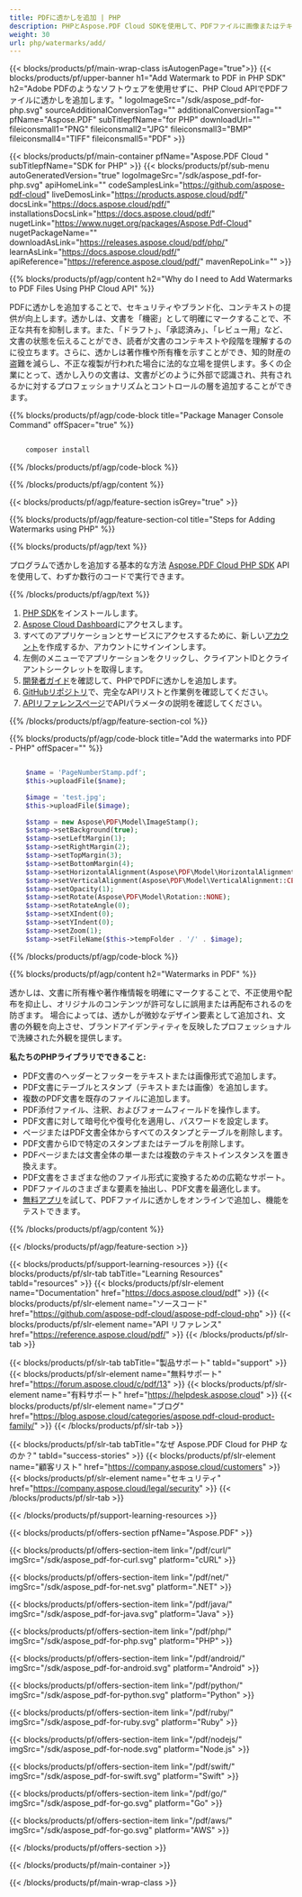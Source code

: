 ```yaml
---
title: PDFに透かしを追加 | PHP
description: PHPとAspose.PDF Cloud SDKを使用して、PDFファイルに画像またはテキストの透かしを追加します。ドキュメントを保護したり、ブランド化したりします。
weight: 30
url: php/watermarks/add/
---
```


{{< blocks/products/pf/main-wrap-class isAutogenPage="true">}}
{{< blocks/products/pf/upper-banner h1="Add Watermark to PDF in PHP SDK" h2="Adobe PDFのようなソフトウェアを使用せずに、PHP Cloud APIでPDFファイルに透かしを追加します。" logoImageSrc="/sdk/aspose_pdf-for-php.svg" sourceAdditionalConversionTag="" additionalConversionTag="" pfName="Aspose.PDF" subTitlepfName="for PHP" downloadUrl="" fileiconsmall1="PNG" fileiconsmall2="JPG" fileiconsmall3="BMP" fileiconsmall4="TIFF" fileiconsmall5="PDF" >}}

{{< blocks/products/pf/main-container pfName="Aspose.PDF Cloud " subTitlepfName="SDK for PHP" >}}
{{< blocks/products/pf/sub-menu autoGeneratedVersion="true" logoImageSrc="/sdk/aspose_pdf-for-php.svg" apiHomeLink="" codeSamplesLink="https://github.com/aspose-pdf-cloud" liveDemosLink="https://products.aspose.cloud/pdf/" docsLink="https://docs.aspose.cloud/pdf/" installationsDocsLink="https://docs.aspose.cloud/pdf/" nugetLink="https://www.nuget.org/packages/Aspose.Pdf-Cloud" nugetPackageName="" downloadAsLink="https://releases.aspose.cloud/pdf/php/" learnAsLink="https://docs.aspose.cloud/pdf/" apiReference="https://reference.aspose.cloud/pdf/" mavenRepoLink="" >}}

{{% blocks/products/pf/agp/content h2="Why do I need to Add Watermarks to PDF Files Using PHP Cloud API" %}}

PDFに透かしを追加することで、セキュリティやブランド化、コンテキストの提供が向上します。透かしは、文書を「機密」として明確にマークすることで、不正な共有を抑制します。また、「ドラフト」、「承認済み」、「レビュー用」など、文書の状態を伝えることができ、読者が文書のコンテキストや段階を理解するのに役立ちます。さらに、透かしは著作権や所有権を示すことができ、知的財産の盗難を減らし、不正な複製が行われた場合に法的な立場を提供します。多くの企業にとって、透かし入りの文書は、文書がどのように外部で認識され、共有されるかに対するプロフェッショナリズムとコントロールの層を追加することができます。

{{% blocks/products/pf/agp/code-block title="Package Manager Console Command" offSpacer="true" %}}

```bash
     
    composer install

```

{{% /blocks/products/pf/agp/code-block %}}

{{% /blocks/products/pf/agp/content %}}

{{< blocks/products/pf/agp/feature-section isGrey="true" >}}

{{% blocks/products/pf/agp/feature-section-col title="Steps for Adding Watermarks using PHP" %}}

{{% blocks/products/pf/agp/text %}}

プログラムで透かしを追加する基本的な方法
[Aspose.PDF Cloud PHP SDK](https://products.aspose.cloud/pdf/php/)
APIを使用して、わずか数行のコードで実行できます。

{{% /blocks/products/pf/agp/text %}}

1. [PHP SDK](https://pypi.org/project/asposepdfcloud/)をインストールします。
1. [Aspose Cloud Dashboard](https://dashboard.aspose.cloud/)にアクセスします。
1. すべてのアプリケーションとサービスにアクセスするために、新しい[アカウント](https://docs.aspose.cloud/display/storagecloud/Creating+and+Managing+Account)を作成するか、アカウントにサインインします。
1. 左側のメニューでアプリケーションをクリックし、クライアントIDとクライアントシークレットを取得します。
1. [開発者ガイド](https://docs.aspose.cloud/pdf/working-with-stamps/)を確認して、PHPでPDFに透かしを追加します。
1. [GitHubリポジトリ](https://github.com/aspose-pdf-cloud/aspose-pdf-cloud-php)で、完全なAPIリストと作業例を確認してください。
1. [APIリファレンスページ](https://reference.aspose.cloud/pdf/#/Document)でAPIパラメータの説明を確認してください。

{{% /blocks/products/pf/agp/feature-section-col %}}


{{% blocks/products/pf/agp/code-block title="Add the watermarks into PDF - PHP" offSpacer="" %}}

```php

	$name = 'PageNumberStamp.pdf';
	$this->uploadFile($name);

	$image = 'test.jpg';
	$this->uploadFile($image);

	$stamp = new Aspose\PDF\Model\ImageStamp();
	$stamp->setBackground(true);
	$stamp->setLeftMargin(1);
	$stamp->setRightMargin(2);
	$stamp->setTopMargin(3);
	$stamp->setBottomMargin(4);
	$stamp->setHorizontalAlignment(Aspose\PDF\Model\HorizontalAlignment::CENTER);
	$stamp->setVerticalAlignment(Aspose\PDF\Model\VerticalAlignment::CENTER);
	$stamp->setOpacity(1);
	$stamp->setRotate(Aspose\PDF\Model\Rotation::NONE);
	$stamp->setRotateAngle(0);
	$stamp->setXIndent(0);
	$stamp->setYIndent(0);
	$stamp->setZoom(1);
	$stamp->setFileName($this->tempFolder . '/' . $image);
```

{{% /blocks/products/pf/agp/code-block %}}

{{% blocks/products/pf/agp/content h2="Watermarks in PDF" %}}

透かしは、文書に所有権や著作権情報を明確にマークすることで、不正使用や配布を抑止し、オリジナルのコンテンツが許可なしに誤用または再配布されるのを防ぎます。
場合によっては、透かしが微妙なデザイン要素として追加され、文書の外観を向上させ、ブランドアイデンティティを反映したプロフェッショナルで洗練された外観を提供します。

**私たちのPHPライブラリでできること:**

+ PDF文書のヘッダーとフッターをテキストまたは画像形式で追加します。
+ PDF文書にテーブルとスタンプ（テキストまたは画像）を追加します。
+ 複数のPDF文書を既存のファイルに追加します。
+ PDF添付ファイル、注釈、およびフォームフィールドを操作します。
+ PDF文書に対して暗号化や復号化を適用し、パスワードを設定します。
+ ページまたはPDF文書全体からすべてのスタンプとテーブルを削除します。
+ PDF文書からIDで特定のスタンプまたはテーブルを削除します。
+ PDFページまたは文書全体の単一または複数のテキストインスタンスを置き換えます。
+ PDF文書をさまざまな他のファイル形式に変換するための広範なサポート。
+ PDFファイルのさまざまな要素を抽出し、PDF文書を最適化します。
+ [無料アプリ](https://products.aspose.app/pdf/watermark)を試して、PDFファイルに透かしをオンラインで追加し、機能をテストできます。

{{% /blocks/products/pf/agp/content %}}

{{< /blocks/products/pf/agp/feature-section >}}

{{< blocks/products/pf/support-learning-resources >}}
{{< blocks/products/pf/slr-tab tabTitle="Learning Resources" tabId="resources" >}}
{{< blocks/products/pf/slr-element name="Documentation" href="https://docs.aspose.cloud/pdf" >}}
{{< blocks/products/pf/slr-element name="ソースコード" href="https://github.com/aspose-pdf-cloud/aspose-pdf-cloud-php" >}}
{{< blocks/products/pf/slr-element name="API リファレンス" href="https://reference.aspose.cloud/pdf/" >}}
{{< /blocks/products/pf/slr-tab >}}

{{< blocks/products/pf/slr-tab tabTitle="製品サポート" tabId="support" >}}
{{< blocks/products/pf/slr-element name="無料サポート" href="https://forum.aspose.cloud/c/pdf/13" >}}
{{< blocks/products/pf/slr-element name="有料サポート" href="https://helpdesk.aspose.cloud" >}}
{{< blocks/products/pf/slr-element name="ブログ" href="https://blog.aspose.cloud/categories/aspose.pdf-cloud-product-family/" >}}
{{< /blocks/products/pf/slr-tab >}}

{{< blocks/products/pf/slr-tab tabTitle="なぜ Aspose.PDF Cloud for PHP なのか？" tabId="success-stories" >}}
{{< blocks/products/pf/slr-element name="顧客リスト" href="https://company.aspose.cloud/customers" >}}
{{< blocks/products/pf/slr-element name="セキュリティ" href="https://company.aspose.cloud/legal/security" >}}
{{< /blocks/products/pf/slr-tab >}}

{{< /blocks/products/pf/support-learning-resources >}}

{{< blocks/products/pf/offers-section pfName="Aspose.PDF" >}}

{{< blocks/products/pf/offers-section-item link="/pdf/curl/" imgSrc="/sdk/aspose_pdf-for-curl.svg" platform="cURL" >}}

{{< blocks/products/pf/offers-section-item link="/pdf/net/" imgSrc="/sdk/aspose_pdf-for-net.svg" platform=".NET" >}}

{{< blocks/products/pf/offers-section-item link="/pdf/java/" imgSrc="/sdk/aspose_pdf-for-java.svg" platform="Java" >}}

{{< blocks/products/pf/offers-section-item link="/pdf/php/" imgSrc="/sdk/aspose_pdf-for-php.svg" platform="PHP" >}}

{{< blocks/products/pf/offers-section-item link="/pdf/android/" imgSrc="/sdk/aspose_pdf-for-android.svg" platform="Android" >}}

{{< blocks/products/pf/offers-section-item link="/pdf/python/" imgSrc="/sdk/aspose_pdf-for-python.svg" platform="Python" >}}

{{< blocks/products/pf/offers-section-item link="/pdf/ruby/" imgSrc="/sdk/aspose_pdf-for-ruby.svg" platform="Ruby" >}}

{{< blocks/products/pf/offers-section-item link="/pdf/nodejs/" imgSrc="/sdk/aspose_pdf-for-node.svg" platform="Node.js" >}}

{{< blocks/products/pf/offers-section-item link="/pdf/swift/" imgSrc="/sdk/aspose_pdf-for-swift.svg" platform="Swift" >}}

{{< blocks/products/pf/offers-section-item link="/pdf/go/" imgSrc="/sdk/aspose_pdf-for-go.svg" platform="Go" >}}

{{< blocks/products/pf/offers-section-item link="/pdf/aws/" imgSrc="/sdk/aspose_pdf-for-go.svg" platform="AWS" >}}

{{< /blocks/products/pf/offers-section >}}

<!-- aboutfile Ends -->

{{< /blocks/products/pf/main-container >}}

{{< /blocks/products/pf/main-wrap-class >}}

